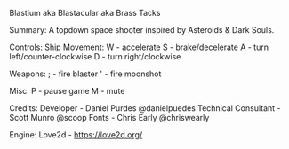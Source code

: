 Blastium
aka Blastacular
aka Brass Tacks

Summary:
A topdown space shooter inspired by Asteroids & Dark Souls.

Controls:
  Ship Movement:
    W - accelerate
    S - brake/decelerate
    A - turn left/counter-clockwise
    D - turn right/clockwise

  Weapons:
    ; - fire blaster
    ' - fire moonshot

  Misc:
    P - pause game
    M - mute

Credits:
  Developer - Daniel Purdes @danielpuedes
  Technical Consultant - Scott Munro @scoop
  Fonts - Chris Early @chriswearly

Engine:
  Love2d - https://love2d.org/
